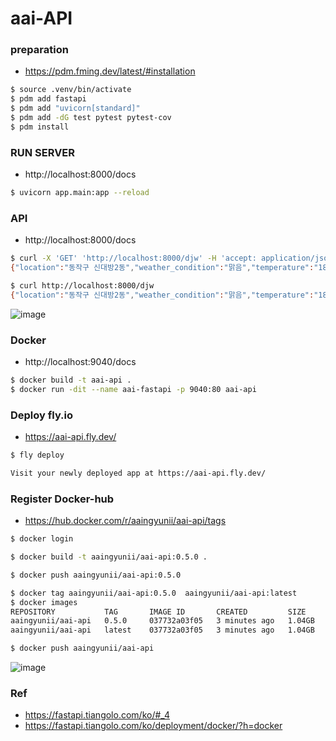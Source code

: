 # aai-API

### preparation
- https://pdm.fming.dev/latest/#installation

```bash
$ source .venv/bin/activate
$ pdm add fastapi
$ pdm add "uvicorn[standard]"
$ pdm add -dG test pytest pytest-cov
$ pdm install
```

### RUN SERVER
- http://localhost:8000/docs
```bash
$ uvicorn app.main:app --reload
```

### API
- http://localhost:8000/docs

```bash
$ curl -X 'GET' 'http://localhost:8000/djw' -H 'accept: application/json'
{"location":"동작구 신대방2동","weather_condition":"맑음","temperature":"18.4"}

$ curl http://localhost:8000/djw
{"location":"동작구 신대방2동","weather_condition":"맑음","temperature":"18.4"}
```

![image](https://github.com/aaingyunii/aai-API/assets/31847834/69a54a31-cd05-4ed7-9277-5e44d0f4c411)

### Docker
- http://localhost:9040/docs

```bash
$ docker build -t aai-api .
$ docker run -dit --name aai-fastapi -p 9040:80 aai-api
```

### Deploy fly.io
- https://aai-api.fly.dev/

```bash
$ fly deploy

Visit your newly deployed app at https://aai-api.fly.dev/

```

### Register Docker-hub

- https://hub.docker.com/r/aaingyunii/aai-api/tags

```bash
$ docker login

$ docker build -t aaingyunii/aai-api:0.5.0 .

$ docker push aaingyunii/aai-api:0.5.0

$ docker tag aaingyunii/aai-api:0.5.0  aaingyunii/aai-api:latest
$ docker images
REPOSITORY           TAG       IMAGE ID       CREATED         SIZE
aaingyunii/aai-api   0.5.0     037732a03f05   3 minutes ago   1.04GB
aaingyunii/aai-api   latest    037732a03f05   3 minutes ago   1.04GB

$ docker push aaingyunii/aai-api

```

![image](https://github.com/aaingyunii/aai-API/assets/31847834/9fb9aa53-0e5b-43be-9969-f265976a0333)


### Ref
- https://fastapi.tiangolo.com/ko/#_4
- https://fastapi.tiangolo.com/ko/deployment/docker/?h=docker

